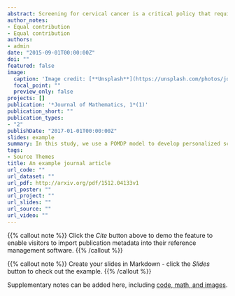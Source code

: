 ```yaml
---
abstract: Screening for cervical cancer is a critical policy that requires clinical and managerial vigilance because of its serious health consequences. Recently the practice of conducting simultaneous tests of cytology and Human Papillomavirus (HPV)-DNA testing (known as cotesting) has been included in the public health policies and guidelines with a fixed frequency. On the other hand, personalizing medical interventions by incorporating patient characteristics into the decision making process has gained considerable attention in recent years. We develop a personalized partially observable Markov decision process (POMDP) model for cervical cancer screening decisions by cotesting. In addition to the merits offered by the guidelines, by availing the possibility of including patient-specific risks and other attributes, our POMDP model provides a patient-tailored screening plan. Our results show that the policy generated by the POMDP model outperforms the static guidelines in terms of quality-adjusted life years (QALY) gain, while performing comparatively equal in lifetime risk reduction.
author_notes:
- Equal contribution
- Equal contribution
authors:
- admin
date: "2015-09-01T00:00:00Z"
doi: ""
featured: false
image:
  caption: 'Image credit: [**Unsplash**](https://unsplash.com/photos/jdD8gXaTZsc)'
  focal_point: ""
  preview_only: false
projects: []
publication: '*Journal of Mathematics, 1*(1)'
publication_short: ""
publication_types:
- "2"
publishDate: "2017-01-01T00:00:00Z"
slides: example
summary: In this study, we use a POMDP model to develop personalized screening policies for cervical cancer.
tags:
- Source Themes
title: An example journal article
url_code: ""
url_dataset: ""
url_pdf: http://arxiv.org/pdf/1512.04133v1
url_poster: ""
url_project: ""
url_slides: ""
url_source: ""
url_video: ""
---
```


{{% callout note %}}
Click the *Cite* button above to demo the feature to enable visitors to import publication metadata into their reference management software.
{{% /callout %}}

{{% callout note %}}
Create your slides in Markdown - click the *Slides* button to check out the example.
{{% /callout %}}

Supplementary notes can be added here, including [code, math, and images](https://wowchemy.com/docs/writing-markdown-latex/).
